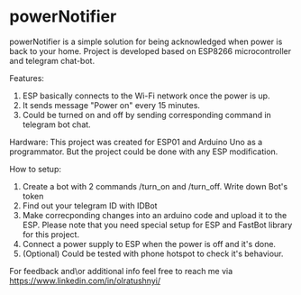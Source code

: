 # powerNotifier
powerNotifier is a simple solution for being acknowledged when power is back to your home.
Project is developed based on ESP8266 microcontroller and telegram chat-bot.

Features:
1. ESP basically connects to the Wi-Fi network once the power is up.
2. It sends message "Power on" every 15 minutes.
3. Could be turned on and off by sending corresponding command in telegram bot chat.

Hardware:
This project was created for ESP01 and Arduino Uno as a programmator. But the project could be done with any ESP modification.

How to setup:
1. Create a bot with 2 commands /turn_on and /turn_off. Write down Bot's token
2. Find out your telegram ID with IDBot
3. Make correcponding changes into an arduino code and upload it to the ESP. Please note that you need special setup for ESP and FastBot library for this project.
4. Connect a power supply to ESP when the power is off and it's done.
5. (Optional) Could be tested with phone hotspot to check it's behaviour.

For feedback and\or additional info feel free to reach me via https://www.linkedin.com/in/olratushnyi/

